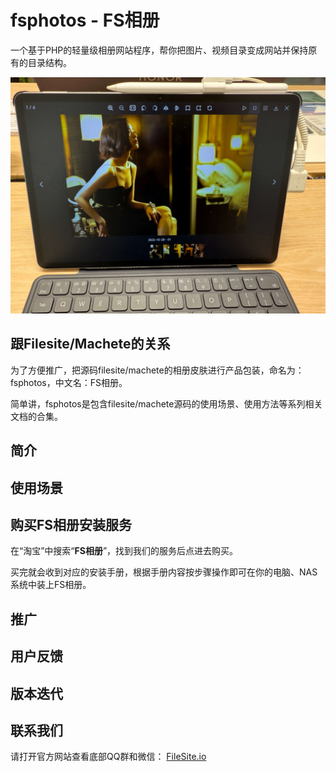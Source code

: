 # fsphotos - FS相册

一个基于PHP的轻量级相册网站程序，帮你把图片、视频目录变成网站并保持原有的目录结构。

![在平板电脑中打开FS相册示例](./imgs/pad_demo.jpg)


## 跟Filesite/Machete的关系

为了方便推广，把源码filesite/machete的相册皮肤进行产品包装，命名为：fsphotos，中文名：FS相册。  

简单讲，fsphotos是包含filesite/machete源码的使用场景、使用方法等系列相关文档的合集。


## 简介



## 使用场景



## 购买FS相册安装服务

在“淘宝”中搜索“**FS相册**”，找到我们的服务后点进去购买。  

买完就会收到对应的安装手册，根据手册内容按步骤操作即可在你的电脑、NAS系统中装上FS相册。



## 推广



## 用户反馈



## 版本迭代



## 联系我们

请打开官方网站查看底部QQ群和微信：
<a href="https://filesite.io" target="_blank">FileSite.io</a>
